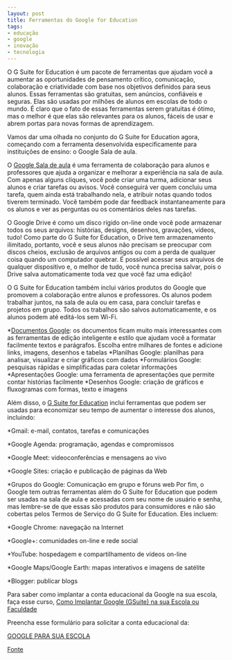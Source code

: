 ```yaml
---
layout: post
title: Ferramentas do Google for Education
tags:
- educação
- google
- inovação
- tecnologia
---
```

O G Suite for Education é um pacote de ferramentas que ajudam você a aumentar as oportunidades de pensamento crítico, comunicação, colaboração e criatividade com base nos objetivos definidos para seus alunos. Essas ferramentas são gratuitas, sem anúncios, confiáveis e seguras. Elas são usadas por milhões de alunos em escolas de todo o mundo. É claro que o fato de essas ferramentas serem gratuitas é ótimo, mas o melhor é que elas são relevantes para os alunos, fáceis de usar e abrem portas para novas formas de aprendizagem.

Vamos dar uma olhada no conjunto do G Suite for Education agora, começando com a ferramenta desenvolvida especificamente para instituições de ensino: o Google Sala de aula.

O 
[Google Sala de aula](http://classroom.google.com) é uma ferramenta de colaboração para alunos e professores que ajuda a organizar e melhorar a experiência na sala de aula. Com apenas alguns cliques, você pode criar uma turma, adicionar seus alunos e criar tarefas ou avisos. Você conseguirá ver quem concluiu uma tarefa, quem ainda está trabalhando nela, e atribuir notas quando todos tiverem terminado. Você também pode dar feedback instantaneamente para os alunos e ver as perguntas ou os comentários deles nas tarefas.

O Google Drive é como um disco rígido on-line onde você pode armazenar todos os seus arquivos: histórias, designs, desenhos, gravações, vídeos, tudo! Como parte do G Suite for Education, o Drive tem armazenamento ilimitado, portanto, você e seus alunos não precisam se preocupar com discos cheios, exclusão de arquivos antigos ou com a perda de qualquer coisa quando um computador quebrar. É possível acessar seus arquivos de qualquer dispositivo e, o melhor de tudo, você nunca precisa salvar, pois o Drive salva automaticamente toda vez que você faz uma edição!

O G Suite for Education também inclui vários produtos do Google que promovem a colaboração entre alunos e professores. Os alunos podem trabalhar juntos, na sala de aula ou em casa, para concluir tarefas e projetos em grupo. Todos os trabalhos são salvos automaticamente, e os alunos podem até editá-los sem Wi-Fi.

*[Documentos Google](http://docs.google.com): os documentos ficam muito mais interessantes com as ferramentas de edição inteligente e estilo que ajudam você a formatar facilmente textos e parágrafos. Escolha entre milhares de fontes e adicione links, imagens, desenhos e tabelas
*Planilhas Google: planilhas para analisar, visualizar e criar gráficos com dados
*Formulários Google: pesquisas rápidas e simplificadas para coletar informações
*Apresentações Google: uma ferramenta de apresentações que permite contar histórias facilmente
*Desenhos Google: criação de gráficos e fluxogramas com formas, texto e imagens

Além disso, o 
[G Suite for Education](https://edu.google.com/intl/pt-BR/products/productivity-tools/) inclui ferramentas que podem ser usadas para economizar seu tempo de aumentar o interesse dos alunos, incluindo:

*Gmail: e-mail, contatos, tarefas e comunicações

 	
*Google Agenda: programação, agendas e compromissos

 	
*Google Meet: videoconferências e mensagens ao vivo

 	
*Google Sites: criação e publicação de páginas da Web

 	
*Grupos do Google: Comunicação em grupo e fóruns web
Por fim, o Google tem outras ferramentas além do 
G Suite for Education que podem ser usadas na sala de aula e acessadas com seu nome de usuário e senha, mas lembre-se de que essas são produtos para consumidores e não são cobertas pelos Termos de Serviço do G Suite for Education. Eles incluem:

*Google Chrome: navegação na Internet

 	
*Google+: comunidades on-line e rede social

 	
*YouTube: hospedagem e compartilhamento de vídeos on-line

 	
*Google Maps/Google Earth: mapas interativos e imagens de satélite

 	
*Blogger: publicar blogs

Para saber como implantar a conta educacional da Google na sua escola, faça esse curso,
[Como Implantar Google (GSuite) na sua Escola ou Faculdade](https://www.udemy.com/como-implantar-gsuite-na-sua-escola-ou-faculdade/)

Preencha esse formulário para solicitar a conta educacional da:

[GOOGLE PARA SUA ESCOLA](https://www.google.com/a/signup/u/0/?enterprise_product=GOOGLE.EDU&hl=pt-BR#0)


[Fonte](https://edutrainingcenter.withgoogle.com/fundamentals/unit?unit=1&lesson=3)
